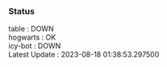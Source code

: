 ### Status


table : DOWN  
hogwarts : OK  
icy-bot : DOWN  
Latest Update : 2023-08-18 01:38:53.297500
